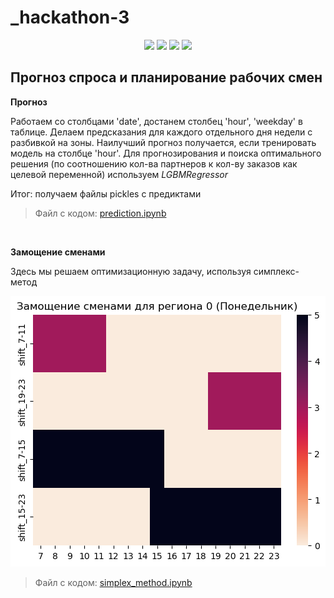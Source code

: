 # _hackathon-3

<p align="center">



<img src="https://img.shields.io/badge/-Python-488BBE.svg?logo=python&logoColor=FFE873&logoWidth=20&style=flat&textColor=white">

<img src="https://img.shields.io/github/languages/top/m-bryn/_hackathon-3.svg?color=488BBE&style=flat">

<img src="https://img.shields.io/github/issues/m-bryn/_hackathon-3.svg?color=488BBE&style=flat">

<img src="https://img.shields.io/github/stars/m-bryn/_hackathon-3.svg?color=488BBE&style=flat">

</p>

## Прогноз спроса и планирование рабочих смен


__Прогноз__ 

Работаем со столбцами 'date', достанем столбец 'hour', 'weekday' в таблице. Делаем предсказания для каждого отдельного дня недели с разбивкой на зоны. Наилучший прогноз получается, если тренировать модель на столбце 'hour'. Для прогнозирования и поиска оптимального решения (по соотношению кол-ва партнеров к кол-ву заказов как целевой переменной) используем *LGBMRegressor* 
    
Итог: получаем файлы pickles с предиктами
>Файл с кодом: [prediction.ipynb](https://github.com/m-bryn/_hackathon-3/blob/main/simplex_method.ipynb)

<br>

__Замощение сменами__

Здесь мы решаем оптимизационную задачу, используя симплекс-метод

![Замощение сменами для региона 0 (Понедельник)](https://github.com/m-bryn/_hackathon-3/blob/main/imagine.png)

>Файл с кодом: [simplex_method.ipynb](https://github.com/m-bryn/_hackathon-3/blob/main/simplex_method.ipynb)
